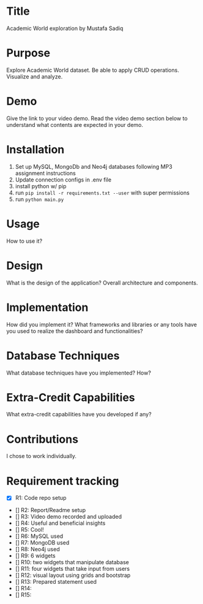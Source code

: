# Title
Academic World exploration by Mustafa Sadiq

# Purpose
Explore Academic World dataset. Be able to apply CRUD operations. Visualize and analyze.

# Demo
Give the link to your video demo. Read the video demo section below to understand what contents are expected in your demo.

# Installation

1. Set up MySQL, MongoDb and Neo4j databases following MP3 assignment instructions
2. Update connection configs in .env file
3. install python w/ pip 
4. run `pip install -r requirements.txt --user` with super permissions
4. run `python main.py`


# Usage
How to use it? 

# Design
What is the design of the application? Overall architecture and components. 

# Implementation
How did you implement it? What frameworks and libraries or any tools have you used to realize the dashboard and functionalities? 

# Database Techniques
What database techniques have you implemented? How? 

# Extra-Credit Capabilities
What extra-credit capabilities have you developed if any? 

# Contributions
I chose to work individually.


# Requirement tracking

- [X] R1: Code repo setup
- [] R2: Report/Readme setup
- [] R3: Video demo recorded and uploaded
- [] R4: Useful and beneficial insights
- [] R5: Cool!
- [] R6: MySQL used
- [] R7: MongoDB used
- [] R8: Neo4j used
- [] R9: 6 widgets
- [] R10: two widgets that manipulate database
- [] R11: four widgets that take input from users
- [] R12: visual layout using grids and bootstrap
- [] R13: Prepared statement used 
- [] R14: 
- [] R15: 


